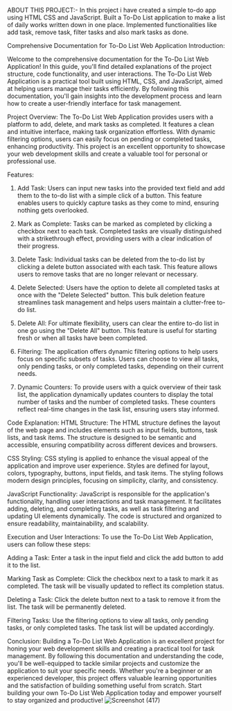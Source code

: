 ABOUT THIS PROJECT:-
In this project i have created a simple to-do app using HTML CSS and JavaScript.
Built a To-Do List application to make a list of daily works written down in one place.
Implemented functionalities like add task, remove task, filter tasks and also mark tasks as done.

Comprehensive Documentation for To-Do List Web Application
Introduction:

Welcome to the comprehensive documentation for the To-Do List Web Application! In this guide, you'll find detailed explanations of the project structure, code functionality, and user interactions. The To-Do List Web Application is a practical tool built using HTML, CSS, and JavaScript, aimed at helping users manage their tasks efficiently. By following this documentation, you'll gain insights into the development process and learn how to create a user-friendly interface for task management.

Project Overview:
The To-Do List Web Application provides users with a platform to add, delete, and mark tasks as completed. It features a clean and intuitive interface, making task organization effortless. With dynamic filtering options, users can easily focus on pending or completed tasks, enhancing productivity. This project is an excellent opportunity to showcase your web development skills and create a valuable tool for personal or professional use.

Features:
1. Add Task: Users can input new tasks into the provided text field and add them to the to-do list with a simple click of a button. This feature enables users to quickly capture tasks as they come to mind, ensuring nothing gets overlooked.

2. Mark as Complete: Tasks can be marked as completed by clicking a checkbox next to each task. Completed tasks are visually distinguished with a strikethrough effect, providing users with a clear indication of their progress.

3. Delete Task: Individual tasks can be deleted from the to-do list by clicking a delete button associated with each task. This feature allows users to remove tasks that are no longer relevant or necessary.

4. Delete Selected: Users have the option to delete all completed tasks at once with the "Delete Selected" button. This bulk deletion feature streamlines task management and helps users maintain a clutter-free to-do list.

5. Delete All: For ultimate flexibility, users can clear the entire to-do list in one go using the "Delete All" button. This feature is useful for starting fresh or when all tasks have been completed.

6. Filtering: The application offers dynamic filtering options to help users focus on specific subsets of tasks. Users can choose to view all tasks, only pending tasks, or only completed tasks, depending on their current needs.

7. Dynamic Counters: To provide users with a quick overview of their task list, the application dynamically updates counters to display the total number of tasks and the number of completed tasks. These counters reflect real-time changes in the task list, ensuring users stay informed.

Code Explanation:
HTML Structure:
The HTML structure defines the layout of the web page and includes elements such as input fields, buttons, task lists, and task items. The structure is designed to be semantic and accessible, ensuring compatibility across different devices and browsers.

CSS Styling:
CSS styling is applied to enhance the visual appeal of the application and improve user experience. Styles are defined for layout, colors, typography, buttons, input fields, and task items. The styling follows modern design principles, focusing on simplicity, clarity, and consistency.

JavaScript Functionality:
JavaScript is responsible for the application's functionality, handling user interactions and task management. It facilitates adding, deleting, and completing tasks, as well as task filtering and updating UI elements dynamically. The code is structured and organized to ensure readability, maintainability, and scalability.

Execution and User Interactions:
To use the To-Do List Web Application, users can follow these steps:

Adding a Task: Enter a task in the input field and click the add button to add it to the list.

Marking Task as Complete: Click the checkbox next to a task to mark it as completed. The task will be visually updated to reflect its completion status.

Deleting a Task: Click the delete button next to a task to remove it from the list. The task will be permanently deleted.

Filtering Tasks: Use the filtering options to view all tasks, only pending tasks, or only completed tasks. The task list will be updated accordingly.


Conclusion:
Building a To-Do List Web Application is an excellent project for honing your web development skills and creating a practical tool for task management. By following this documentation and understanding the code, you'll be well-equipped to tackle similar projects and customize the application to suit your specific needs. Whether you're a beginner or an experienced developer, this project offers valuable learning opportunities and the satisfaction of building something useful from scratch. Start building your own To-Do List Web Application today and empower yourself to stay organized and productive!
![Screenshot (417)](https://github.com/user-attachments/assets/efdc229a-0d21-481d-941a-0a0e3f0ecb9e)
